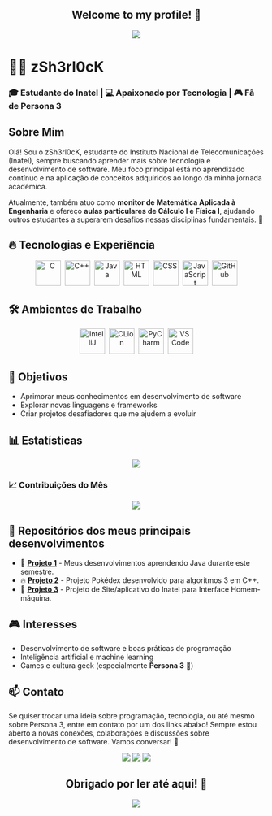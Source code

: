 <h2 align="center">Welcome to my profile! 👋</h2>

<p align="center">
  <img src="https://media1.tenor.com/m/bKA88nR9SjoAAAAC/persona-3-makoto-yuki.gif">
</p>

# 🕵️‍♂️ zSh3rl0cK  

### 🎓 Estudante do Inatel | 💻 Apaixonado por Tecnologia | 🎮 Fã de Persona 3  

## Sobre Mim  
Olá! Sou o zSh3rl0cK, estudante do Instituto Nacional de Telecomunicações (Inatel), sempre buscando aprender mais sobre tecnologia e desenvolvimento de software. Meu foco principal está no aprendizado contínuo e na aplicação de conceitos adquiridos ao longo da minha jornada acadêmica.

Atualmente, também atuo como **monitor de Matemática Aplicada à Engenharia** e ofereço **aulas particulares de Cálculo I e Física I**, ajudando outros estudantes a superarem desafios nessas disciplinas fundamentais. 🚀  

## 🔥 Tecnologias e Experiência  

<p align="center">
  <img src="https://cdn.jsdelivr.net/gh/devicons/devicon/icons/c/c-original.svg" title="C" alt="C" width="50" height="50"/>&nbsp;
  <img src="https://cdn.jsdelivr.net/gh/devicons/devicon/icons/cplusplus/cplusplus-original.svg" title="C++" alt="C++" width="50" height="50"/>&nbsp;
  <img src="https://cdn.jsdelivr.net/gh/devicons/devicon/icons/java/java-original.svg" title="Java" alt="Java" width="50" height="50"/>&nbsp;
  <img src="https://cdn.jsdelivr.net/gh/devicons/devicon/icons/html5/html5-original.svg" title="HTML" alt="HTML" width="50" height="50"/>&nbsp;
  <img src="https://cdn.jsdelivr.net/gh/devicons/devicon/icons/css3/css3-original.svg" title="CSS" alt="CSS" width="50" height="50"/>&nbsp;
  <img src="https://cdn.jsdelivr.net/gh/devicons/devicon/icons/javascript/javascript-original.svg" title="JavaScript" alt="JavaScript" width="50" height="50"/>&nbsp;
  <img src="https://cdn.jsdelivr.net/gh/devicons/devicon/icons/github/github-original.svg" title="GitHub" alt="GitHub" width="50" height="50"/>
</p>

## 🛠️ Ambientes de Trabalho  

<p align="center">
  <img src="https://cdn.jsdelivr.net/gh/devicons/devicon/icons/intellij/intellij-original.svg" title="IntelliJ" alt="IntelliJ" width="50" height="50"/>&nbsp;
  <img src="https://cdn.jsdelivr.net/gh/devicons/devicon/icons/clion/clion-original.svg" title="CLion" alt="CLion" width="50" height="50"/>&nbsp;
  <img src="https://cdn.jsdelivr.net/gh/devicons/devicon/icons/pycharm/pycharm-original.svg" title="PyCharm" alt="PyCharm" width="50" height="50"/>&nbsp;
  <img src="https://cdn.jsdelivr.net/gh/devicons/devicon/icons/vscode/vscode-original.svg" title="VS Code" alt="VS Code" width="50" height="50"/>
</p>

## 🚀 Objetivos  
- Aprimorar meus conhecimentos em desenvolvimento de software  
- Explorar novas linguagens e frameworks  
- Criar projetos desafiadores que me ajudem a evoluir  

## 📊 Estatísticas  

<p align="center">
  <img src="https://github-readme-stats.vercel.app/api/top-langs/?username=zSh3rl0cK&layout=compact&theme=tokyonight" />
</p>

### 📈 Contribuições do Mês  

<p align="center">
  <img src="https://github-readme-streak-stats.herokuapp.com/?user=zSh3rl0cK&theme=tokyonight" />
</p>

## 🔗 Repositórios dos meus principais desenvolvimentos  

- 🚀 [**Projeto 1**](https://github.com/zSh3rl0cK/POO-C06) - Meus desenvolvimentos aprendendo Java durante este semestre.  
- 🔥 [**Projeto 2**](https://github.com/zSh3rl0cK/Projeto-Pokedex) - Projeto Pokédex desenvolvido para algoritmos 3 em C++.  
- 🧠 [**Projeto 3**](https://github.com/zSh3rl0cK/S05-Projeto) - Projeto de Site/aplicativo do Inatel para Interface Homem-máquina.  

## 🎮 Interesses  
- Desenvolvimento de software e boas práticas de programação  
- Inteligência artificial e machine learning  
- Games e cultura geek (especialmente **Persona 3** 💙)  

## 📫 Contato  

Se quiser trocar uma ideia sobre programação, tecnologia, ou até mesmo sobre Persona 3, entre em contato por um dos links abaixo! Sempre estou aberto a novas conexões, colaborações e discussões sobre desenvolvimento de software. Vamos conversar! 🚀  

<p align="center">
  <a href="https://www.linkedin.com/in/pedro-henrique-ribeiro-dias-666417266?utm_source=share&utm_campaign=share_via&utm_content=profile&utm_medium=android_app" target="_blank">
    <img src="https://img.shields.io/badge/-LinkedIn-blue?style=for-the-badge&logo=Linkedin&logoColor=white" />
  </a>
  <a href="mailto:pedrohrdias12@gmail.com">
    <img src="https://img.shields.io/badge/-Gmail-red?style=for-the-badge&logo=Gmail&logoColor=white" />
  </a>
  <a href="mailto:pedro.henrique05@ges.inatel.br">
    <img src="https://img.shields.io/badge/-Outlook-blue?style=for-the-badge&logo=MicrosoftOutlook&logoColor=white" />
  </a>
</p>

<h2 align="center">Obrigado por ler até aqui! 👋</h2>

<p align="center">
  <img src="https://media1.tenor.com/m/3LGOhR8zUKMAAAAC/makoto-yuki-minato-arisato.gif">
</p>
